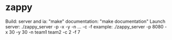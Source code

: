 # zappy
Build:
  server and ia: "make"
  documentation: "make documentation"
 Launch
  server: ./zappy_server -p <port> -x <map-width> -y <map-height> -n <team-name1> ... -c <max-player-in-team> -f <server-speed>
    example: ./zappy_server -p 8080 -x 30 -y 30 -n team1 team2 -c 2 -f 7
